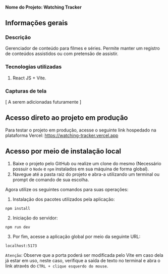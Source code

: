 #### Nome do Projeto: Watching Tracker

## Informações gerais

### Descrição

Gerenciador de conteúdo para filmes e séries. Permite manter um registro de conteúdos assistidos ou com pretensão de assistir.

### Tecnologias utilizadas

1. React JS + Vite.

### Capturas de tela

[ A serem adicionadas futuramente ]

## Acesso direto ao projeto em produção

Para testar o projeto em produção, acesse o seguinte link hospedado na plataforma Vercel:
https://watching-tracker.vercel.app

## Acesso por meio de instalação local

1. Baixe o projeto pelo GitHub ou realize um clone do mesmo (Necessário possuir o `Node` e `npm` instalados em sua máquina de forma global).
2. Navegue até a pasta raiz do projeto e abra-a utilizando um terminal ou prompt de comando de sua escolha.

Agora utilize os seguintes comandos para suas operações:

1. Instalação dos pacotes utilizados pela aplicação:

`npm install`

2. Iniciação do servidor:

`npm run dev`

3. Por fim, acesse a aplicação global por meio da seguinte URL:

`localhost:5173`

`Atenção`: Observe que a porta poderá ser modificada pelo Vite em caso dela já estar em uso, neste caso, verifique a saída de texto no terminal e abra o link através do `CTRL + clique esquerdo do mouse`.
